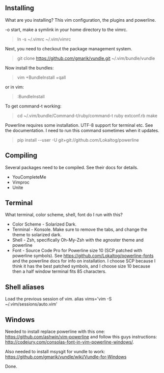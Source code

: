 Installing
----------

What are you installing? This vim configuration, the plugins and powerline.

-o start, make a symlink in your home directory to the vimrc.
> ln -s ~/.vimrc ~/.vim/vimrc

Next, you need to checkout the package management system.
> git clone https://github.com/gmarik/vundle.git ~/.vim/bundle/vundle

Now install the bundles:
> vim +BundleInstall +qall

or in vim:
> :BundleInstall

To get command-t working:
> cd ~/.vim/bundle/Command-t/ruby/command-t
> ruby extconf.rb
> make

Powerline requires some installation. UTF-8 support for terminal etc. See the
documentation. I need to run this command sometimes when it updates.
> pip install --user -U git+git://github.com/Lokaltog/powerline

Compiling
---------

Several packages need to be compiled. See their docs for details.

* YouCompleteMe
* Vimproc
* Unite

Terminal
--------

What terminal, color scheme, shell, font do I run with this?

* Color Scheme - Solarized Dark.
* Terminal - Konsole. Make sure to remove the tabs, and change the theme to
  solarized dark.
* Shell - Zsh, specifically Oh-My-Zsh with the agnoster theme and powerline
* Font - Source Code Pro for Powerline size 10 (SCP patched with powerline
  symbols).  See https://github.com/Lokaltog/powerline-fonts and the powerline
  docs for info on installation. I choose SCP because I think it has the best
  patched symbols, and I choose size 10 because then a half window terminal
  fits 85 characters.


Shell aliases
------------

Load the previous session of vim.
alias vims='vim -S ~/.vim/sessions/auto.vim'

Windows
-------

Needed to install replace powerline with this one:
https://github.com/ashwin/vim-powerline and follow this guys instructions:
http://codejury.com/consolas-font-in-vim-powerline-windows/.

Also needed to install msysgit for vundle to work:
https://github.com/gmarik/vundle/wiki/Vundle-for-Windows

Done.
